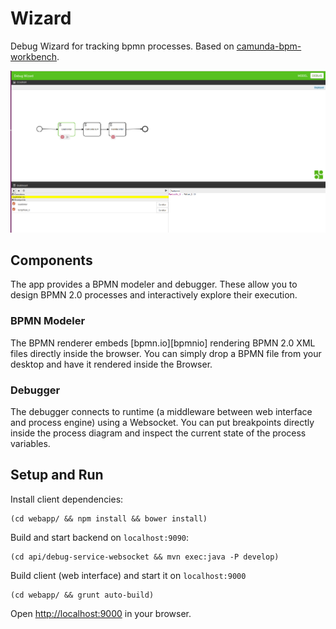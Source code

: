 # Wizard

Debug Wizard for tracking bpmn processes. Based on [camunda-bpm-workbench](https://github.com/camunda/camunda-bpm-workbench). 

![](screenshot.png)

## Components

The app provides a BPMN modeler and debugger. These allow you to design BPMN 2.0 processes and interactively explore their execution.


### BPMN Modeler

The BPMN renderer embeds [bpmn.io][bpmnio] rendering BPMN 2.0 XML files directly inside the browser.
You can simply drop a BPMN file from your desktop and have it rendered inside the Browser.

### Debugger

The debugger connects to runtime (a middleware between web interface and process engine) using a Websocket.
You can put breakpoints directly inside the process diagram and inspect the current state of the process variables.


## Setup and Run



Install client dependencies:

```
(cd webapp/ && npm install && bower install)
```

Build and start backend on `localhost:9090`:

```
(cd api/debug-service-websocket && mvn exec:java -P develop)
```

Build client (web interface) and start it on `localhost:9000`

```
(cd webapp/ && grunt auto-build)
```

Open [http://localhost:9000](http://localhost:9000) in your browser.
